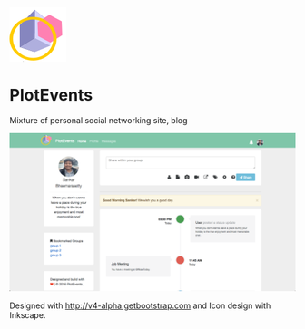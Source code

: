 ![Alt text](/public/icon.png?raw=true "Sample Design for PlotEvents") 
# PlotEvents
Mixture of personal social networking site, blog


![Alt text](/public/PlotEvents.png?raw=true "Sample Design for PlotEvents")

Designed with http://v4-alpha.getbootstrap.com and Icon design with Inkscape.

